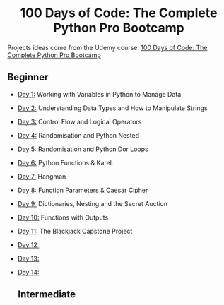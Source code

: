 <h1 align="center">100 Days of Code: The Complete Python Pro Bootcamp
</h1>

Projects ideas come from the Udemy course: [100 Days of Code: The Complete Python Pro Bootcamp](https://www.udemy.com/course/100-days-of-code/)

## Beginner 
- [Day 1:](https://github.com/Hsinghsudwal/100_daysofcode/tree/main/Day_01) Working with Variables in Python to Manage Data
- [Day 2:](https://github.com/Hsinghsudwal/100_daysofcode/tree/main/Day_02) Understanding Data Types and How to Manipulate Strings
- [Day 3:](https://github.com/Hsinghsudwal/100_daysofcode/tree/main/Day_03) Control Flow and Logical Operators
- [Day 4:](https://github.com/Hsinghsudwal/100_daysofcode/tree/main/Day_04) Randomisation and Python Nested
- [Day 5:](https://github.com/Hsinghsudwal/100_daysofcode/tree/main/Day_05) Randomisation and Python Dor Loops
- [Day 6:](https://github.com/Hsinghsudwal/100_daysofcode/tree/main/Day_06) Python Functions & Karel.
- [Day 7:](https://github.com/Hsinghsudwal/100_daysofcode/tree/main/Day_07) Hangman
- [Day 8:](https://github.com/Hsinghsudwal/100_daysofcode/tree/main/Day_08) Function Parameters & Caesar Cipher
- [Day 9:](https://github.com/Hsinghsudwal/100_daysofcode/tree/main/Day_09) Dictionaries, Nesting and the Secret Auction
- [Day 10:](https://github.com/Hsinghsudwal/100_daysofcode/tree/main/Day_010) Functions with Outputs
- [Day 11:](https://github.com/Hsinghsudwal/100_daysofcode/tree/main/Day_011) The Blackjack Capstone Project
- [Day 12:](https://github.com/Hsinghsudwal/100_daysofcode/tree/main/Day_012) 
- [Day 13:](https://github.com/Hsinghsudwal/100_daysofcode/tree/main/Day_013)
- [Day 14:](https://github.com/Hsinghsudwal/100_daysofcode/tree/main/Day_014)

  ## Intermediate


